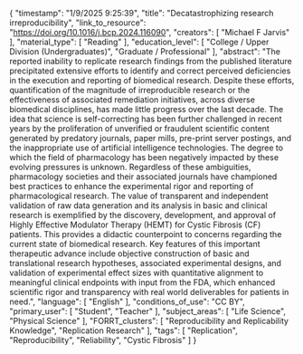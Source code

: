 {
    "timestamp": "1/9/2025 9:25:39",
    "title": "Decatastrophizing research irreproducibility",
    "link_to_resource": "https://doi.org/10.1016/j.bcp.2024.116090",
    "creators": [
        "Michael F Jarvis"
    ],
    "material_type": [
        "Reading"
    ],
    "education_level": [
        "College / Upper Division (Undergraduates)",
        "Graduate / Professional"
    ],
    "abstract": "The reported inability to replicate research findings from the published literature precipitated extensive efforts to identify and correct perceived deficiencies in the execution and reporting of biomedical research. Despite these efforts, quantification of the magnitude of irreproducible research or the effectiveness of associated remediation initiatives, across diverse biomedical disciplines, has made little progress over the last decade. The idea that science is self-correcting has been further challenged in recent years by the proliferation of unverified or fraudulent scientific content generated by predatory journals, paper mills, pre-print server postings, and the inappropriate use of artificial intelligence technologies. The degree to which the field of pharmacology has been negatively impacted by these evolving pressures is unknown. Regardless of these ambiguities, pharmacology societies and their associated journals have championed best practices to enhance the experimental rigor and reporting of pharmacological research. The value of transparent and independent validation of raw data generation and its analysis in basic and clinical research is exemplified by the discovery, development, and approval of Highly Effective Modulator Therapy (HEMT) for Cystic Fibrosis (CF) patients. This provides a didactic counterpoint to concerns regarding the current state of biomedical research. Key features of this important therapeutic advance include objective construction of basic and translational research hypotheses, associated experimental designs, and validation of experimental effect sizes with quantitative alignment to meaningful clinical endpoints with input from the FDA, which enhanced scientific rigor and transparency with real world deliverables for patients in need.",
    "language": [
        "English"
    ],
    "conditions_of_use": "CC BY",
    "primary_user": [
        "Student",
        "Teacher"
    ],
    "subject_areas": [
        "Life Science",
        "Physical Science"
    ],
    "FORRT_clusters": [
        "Reproducibility and Replicability Knowledge",
        "Replication Research"
    ],
    "tags": [
        "Replication",
        "Reproducibility",
        "Reliability",
        "Cystic Fibrosis"
    ]
}